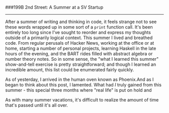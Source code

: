 ###199B 2nd Street: A Summer at a SV Startup
________________

After a summer of writing and thinking in code, it feels strange not to see these words wrapped up in some sort of a `print` function call.  It's been entirely too long since I've sought to reorder and express my thoughts outside of a primarily logical context.  This summer I lived and breathed code.  From regular perusals of Hacker News, working at the office or at home, starting a number of personal projects, learning Haskell in the late hours of the evening, and the BART rides filled with abstract algebra or number theory notes.  So in some sense, the "what I learned this summer" show-and-tell exercise is pretty straightforward; and though I learned an incredible amount, this list could be enumerated fairly quickly.

As of yesterday, I arrived in the human oven known as Phoenix.And as I began to think about this post, I lamented.  What had *I* truly gained from this summer - this special three months where "real life" is put on hold and 

As with many summer vacations, it's difficult to realize the amount of time that's passed until it's all over.
